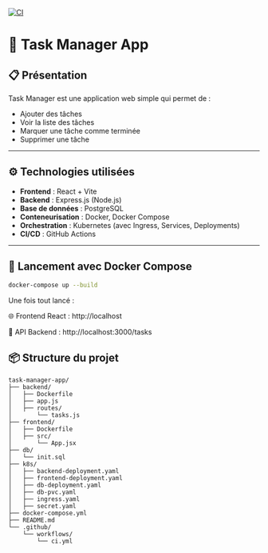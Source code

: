 [![CI](https://github.com/Thomasgsn/projet/actions/workflows/ci.yml/badge.svg)](https://github.com/Thomasgsn/projet/actions)

# 🚀 Task Manager App

## 📋 Présentation

Task Manager est une application web simple qui permet de :

- Ajouter des tâches
- Voir la liste des tâches
- Marquer une tâche comme terminée
- Supprimer une tâche

---

## ⚙️ Technologies utilisées

- **Frontend** : React + Vite
- **Backend** : Express.js (Node.js)
- **Base de données** : PostgreSQL
- **Conteneurisation** : Docker, Docker Compose
- **Orchestration** : Kubernetes (avec Ingress, Services, Deployments)
- **CI/CD** : GitHub Actions

---

## 🚀 Lancement avec Docker Compose

```bash
docker-compose up --build
```

Une fois tout lancé :

🌐 Frontend React : http://localhost

🔌 API Backend : http://localhost:3000/tasks


## 📦 Structure du projet
```
task-manager-app/
├── backend/
│   ├── Dockerfile
│   ├── app.js
│   ├── routes/
│       └── tasks.js
├── frontend/
│   ├── Dockerfile
│   ├── src/
│       └── App.jsx
├── db/
│   └── init.sql
├── k8s/
│   ├── backend-deployment.yaml
│   ├── frontend-deployment.yaml
│   ├── db-deployment.yaml
│   ├── db-pvc.yaml
│   ├── ingress.yaml
│   ├── secret.yaml
├── docker-compose.yml
├── README.md
└── .github/
    └── workflows/
        └── ci.yml
```
